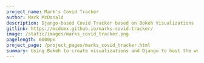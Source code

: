 ```yaml
---
project_name: Mark's Covid Tracker
author: Mark McDonald
description: Django-based Covid Tracker based on Bokeh Visualizations
gitlink: https://mcdomx.github.io/marks-covid-tracker/
image: /static/images/marks_covid_tracker.png
pagelength: 6000px
project_page: /project_pages/marks_covid_tracker.html
summary: Using Bokeh to create visualizations and Django to host the web pages, various interactive charts are presented to the user show pertinent country-wide, state and county-level trends in the spread of COVID-19 in the US.
---
```

